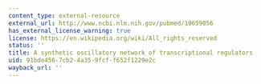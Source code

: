 ```yaml
---
content_type: external-resource
external_url: http://www.ncbi.nlm.nih.gov/pubmed/10659856
has_external_license_warning: true
license: https://en.wikipedia.org/wiki/All_rights_reserved
status: ''
title: A synthetic oscillatory network of transcriptional regulators
uid: 91bde456-7cb2-4a35-9fcf-f652f1229e2c
wayback_url: ''
---
```


